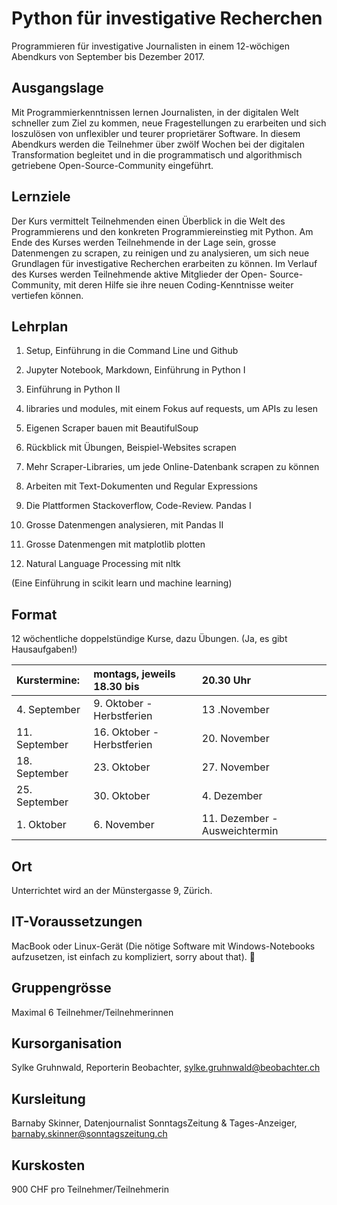 # Python für investigative Recherchen

Programmieren für investigative Journalisten in einem 12-wöchigen Abendkurs von
September bis Dezember 2017.

## Ausgangslage
Mit Programmierkenntnissen lernen Journalisten, in der digitalen Welt schneller
zum Ziel zu kommen, neue Fragestellungen zu erarbeiten und sich loszulösen von
unflexibler und teurer proprietärer Software. In diesem Abendkurs werden die
Teilnehmer über zwölf Wochen bei der digitalen Transformation begleitet und in
die programmatisch und algorithmisch getriebene Open-Source-Community
eingeführt.

## Lernziele
Der Kurs vermittelt Teilnehmenden einen Überblick in die Welt des Programmierens
und den konkreten Programmiereinstieg mit Python. Am Ende des Kurses werden
Teilnehmende in der Lage sein, grosse Datenmengen zu scrapen, zu reinigen und zu
analysieren, um sich neue Grundlagen für investigative Recherchen erarbeiten zu
können. Im Verlauf des Kurses werden Teilnehmende aktive Mitglieder der Open-
Source-Community, mit deren Hilfe sie ihre neuen Coding-Kenntnisse weiter
vertiefen können.

## Lehrplan
01. Setup, Einführung in die Command Line und Github
02. Jupyter Notebook, Markdown, Einführung in Python I
03. Einführung in Python II
04. libraries und modules, mit einem Fokus auf requests, um APIs zu lesen
05. Eigenen Scraper bauen mit BeautifulSoup

06. Rückblick mit Übungen, Beispiel-Websites scrapen
07. Mehr Scraper-Libraries, um jede Online-Datenbank scrapen zu können
08. Arbeiten mit Text-Dokumenten und Regular Expressions
09. Die Plattformen Stackoverflow, Code-Review. Pandas I
10. Grosse Datenmengen analysieren, mit Pandas II
11. Grosse Datenmengen mit matplotlib plotten
12. Natural Language Processing mit nltk

(Eine Einführung in scikit learn und machine learning)

## Format
12 wöchentliche doppelstündige Kurse, dazu Übungen. (Ja, es gibt Hausaufgaben!)


|Kurstermine:  | montags, jeweils 18.30 bis| 20.30 Uhr                   |                      
|:-------------|:--------------------------|:----------------------------|
| 4. September | 9. Oktober - Herbstferien |13 .November                 |
|11. September |16. Oktober - Herbstferien |20. November                 |
|18. September |23. Oktober                |27. November                 |  
|25. September |30. Oktober                | 4. Dezember                 |
| 1. Oktober   | 6. November               |11. Dezember - Ausweichtermin|

## Ort
Unterrichtet wird an der Münstergasse 9, Zürich.

## IT-Voraussetzungen
MacBook oder Linux-Gerät (Die nötige Software mit Windows-Notebooks aufzusetzen, ist einfach zu kompliziert, sorry about that).

## Gruppengrösse
Maximal 6 Teilnehmer/Teilnehmerinnen

## Kursorganisation
Sylke Gruhnwald, Reporterin Beobachter, sylke.gruhnwald@beobachter.ch

## Kursleitung
Barnaby Skinner, Datenjournalist SonntagsZeitung & Tages-Anzeiger, barnaby.skinner@sonntagszeitung.ch

## Kurskosten
900 CHF pro Teilnehmer/Teilnehmerin
